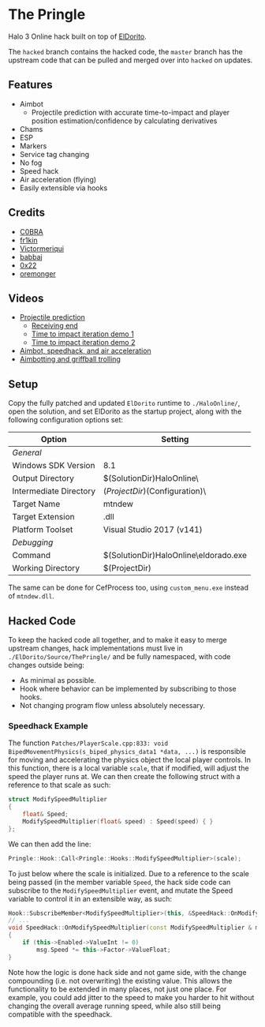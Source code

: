 # The Pringle

Halo 3 Online hack built on top of [ElDorito](https://github.com/ElDewrito/ElDorito).

The `hacked` branch contains the hacked code, the `master` branch has the upstream code that can be pulled and merged over into `hacked` on updates.

## Features

 - Aimbot
   - Projectile prediction with accurate time-to-impact and player position estimation/confidence by calculating derivatives
 - Chams
 - ESP
 - Markers
 - Service tag changing
 - No fog
 - Speed hack
 - Air acceleration (flying)
 - Easily extensible via hooks

## Credits

 - [C0BRA](https://github.com/AshleighAdams)
 - [fr1kin](https://github.com/fr1kin)
 - [Victormeriqui](https://github.com/Victormeriqui)
 - [babbaj](https://github.com/babbaj)
 - [0x22](https://github.com/0-x-2-2)
 - [oremonger](https://github.com/oremonger)

## Videos

 - [Projectile prediction](https://www.youtube.com/watch?v=EcZkf2AP190)
   - [Receiving end](https://www.youtube.com/watch?v=TGsBHE85F6Q)
   - [Time to impact iteration demo 1](https://www.youtube.com/watch?v=xOa3K9HbOOY)
   - [Time to impact iteration demo 2](https://www.youtube.com/watch?v=)
 - [Aimbot, speedhack, and air acceleration](https://www.youtube.com/watch?v=DBBoimZ9wCQ)
 - [Aimbotting and griffball trolling](https://www.youtube.com/watch?v=c6bW97Q75DE)

## Setup

Copy the fully patched and updated `ElDorito` runtime to `./HaloOnline/`, open the solution, and set ElDorito as the startup project, along with the following configuration options set:

Option                    | Setting                  
--------------------------|-------------------------
*General*                 |
Windows SDK Version       | 8.1
Output Directory          | $(SolutionDir)HaloOnline\\
Intermediate Directory    | $(ProjectDir)$(Configuration)\\
Target Name               | mtndew
Target Extension          | .dll
Platform Toolset          | Visual Studio 2017 (v141)
*Debugging*               |
Command                   | $(SolutionDir)HaloOnline\eldorado.exe
Working Directory         | $(ProjectDir)

The same can be done for CefProcess too, using `custom_menu.exe` instead of `mtndew.dll`.

## Hacked Code

To keep the hacked code all together, and to make it easy to merge upstream changes, hack implementations must live in `./ElDorito/Source/ThePringle/` and be fully namespaced, with code changes outside being:

 - As minimal as possible.
 - Hook where behavior can be implemented by subscribing to those hooks.
 - Not changing program flow unless absolutely necessary.

### Speedhack Example

The function `Patches/PlayerScale.cpp:833: void BipedMovementPhysics(s_biped_physics_data1 *data, ...)` is responsible for moving and accelerating the physics object the local player controls. In this function, there is a local variable `scale`, that if modified, will adjust the speed the player runs at. We can then create the following struct with a reference to that scale as such:

```c++
struct ModifySpeedMultiplier
{
	float& Speed;
	ModifySpeedMultiplier(float& speed) : Speed(speed) { }
};
```

We can then add the line:

```c++
Pringle::Hook::Call<Pringle::Hooks::ModifySpeedMultiplier>(scale);
```

To just below where the scale is initialized. Due to a reference to the scale being passed (in the member variable `Speed`, the hack side code can subscribe to the `ModifySpeedMultiplier` event, and mutate the Speed variable to control it in an extensible way, as such:

```c++
Hook::SubscribeMember<ModifySpeedMultiplier>(this, &SpeedHack::OnModifySpeedMultiplier);
// ...
void SpeedHack::OnModifySpeedMultiplier(const ModifySpeedMultiplier & msg)
{
	if (this->Enabled->ValueInt != 0)
		msg.Speed *= this->Factor->ValueFloat;
}
```

Note how the logic is done hack side and not game side, with the change compounding (i.e. not overwriting) the existing value. This allows the functionality to be extended in many places, not just one place. For example, you could add jitter to the speed to make you harder to hit without changing the overall average running speed, while also still being compatible with the speedhack.